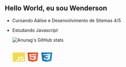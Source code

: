 ## Hello World, eu sou Wenderson 

- Cursando Aálise e Desenvolvimento de Sitemas 4/5
- Estudando Javascript

  ![Anurag's GitHub stats](https://github-readme-stats.vercel.app/api?username=anuraghazra&theme=dark&show_icons=true)

  <div style="display: inline_block"><br>
      <img align="center" alt="Rafa-Js" height="30" width="40" src="https://raw.githubusercontent.com/devicons/devicon/master/icons/javascript/javascript-plain.svg">
      <img align="center" alt="Rafa-HTML" height="30" width="40" src="https://raw.githubusercontent.com/devicons/devicon/master/icons/html5/html5-original.svg">
      <img align="center" alt="Rafa-CSS" height="30" width="40" src="https://raw.githubusercontent.com/devicons/devicon/master/icons/css3/css3-original.svg">
 
  </br>





